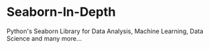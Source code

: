 # Seaborn-In-Depth
Python's Seaborn Library for Data Analysis, Machine Learning, Data Science and many more...
